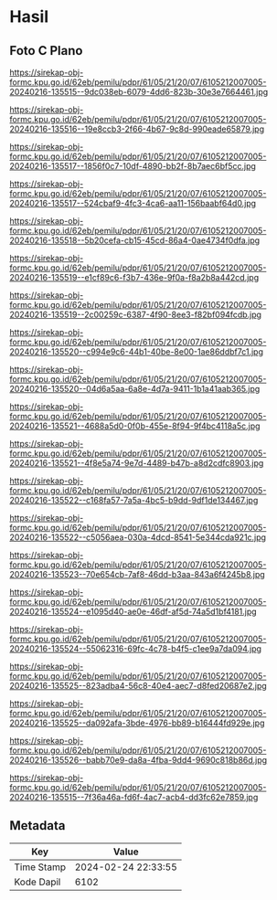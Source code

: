 # Hasil

## Foto C Plano

https://sirekap-obj-formc.kpu.go.id/62eb/pemilu/pdpr/61/05/21/20/07/6105212007005-20240216-135515--9dc038eb-6079-4dd6-823b-30e3e7664461.jpg

https://sirekap-obj-formc.kpu.go.id/62eb/pemilu/pdpr/61/05/21/20/07/6105212007005-20240216-135516--19e8ccb3-2f66-4b67-9c8d-990eade65879.jpg

https://sirekap-obj-formc.kpu.go.id/62eb/pemilu/pdpr/61/05/21/20/07/6105212007005-20240216-135517--1856f0c7-10df-4890-bb2f-8b7aec6bf5cc.jpg

https://sirekap-obj-formc.kpu.go.id/62eb/pemilu/pdpr/61/05/21/20/07/6105212007005-20240216-135517--524cbaf9-4fc3-4ca6-aa11-156baabf64d0.jpg

https://sirekap-obj-formc.kpu.go.id/62eb/pemilu/pdpr/61/05/21/20/07/6105212007005-20240216-135518--5b20cefa-cb15-45cd-86a4-0ae4734f0dfa.jpg

https://sirekap-obj-formc.kpu.go.id/62eb/pemilu/pdpr/61/05/21/20/07/6105212007005-20240216-135519--e1cf89c6-f3b7-436e-9f0a-f8a2b8a442cd.jpg

https://sirekap-obj-formc.kpu.go.id/62eb/pemilu/pdpr/61/05/21/20/07/6105212007005-20240216-135519--2c00259c-6387-4f90-8ee3-f82bf094fcdb.jpg

https://sirekap-obj-formc.kpu.go.id/62eb/pemilu/pdpr/61/05/21/20/07/6105212007005-20240216-135520--c994e9c6-44b1-40be-8e00-1ae86ddbf7c1.jpg

https://sirekap-obj-formc.kpu.go.id/62eb/pemilu/pdpr/61/05/21/20/07/6105212007005-20240216-135520--04d6a5aa-6a8e-4d7a-9411-1b1a41aab365.jpg

https://sirekap-obj-formc.kpu.go.id/62eb/pemilu/pdpr/61/05/21/20/07/6105212007005-20240216-135521--4688a5d0-0f0b-455e-8f94-9f4bc4118a5c.jpg

https://sirekap-obj-formc.kpu.go.id/62eb/pemilu/pdpr/61/05/21/20/07/6105212007005-20240216-135521--4f8e5a74-9e7d-4489-b47b-a8d2cdfc8903.jpg

https://sirekap-obj-formc.kpu.go.id/62eb/pemilu/pdpr/61/05/21/20/07/6105212007005-20240216-135522--c168fa57-7a5a-4bc5-b9dd-9df1de134467.jpg

https://sirekap-obj-formc.kpu.go.id/62eb/pemilu/pdpr/61/05/21/20/07/6105212007005-20240216-135522--c5056aea-030a-4dcd-8541-5e344cda921c.jpg

https://sirekap-obj-formc.kpu.go.id/62eb/pemilu/pdpr/61/05/21/20/07/6105212007005-20240216-135523--70e654cb-7af8-46dd-b3aa-843a6f4245b8.jpg

https://sirekap-obj-formc.kpu.go.id/62eb/pemilu/pdpr/61/05/21/20/07/6105212007005-20240216-135524--e1095d40-ae0e-46df-af5d-74a5d1bf4181.jpg

https://sirekap-obj-formc.kpu.go.id/62eb/pemilu/pdpr/61/05/21/20/07/6105212007005-20240216-135524--55062316-69fc-4c78-b4f5-c1ee9a7da094.jpg

https://sirekap-obj-formc.kpu.go.id/62eb/pemilu/pdpr/61/05/21/20/07/6105212007005-20240216-135525--823adba4-56c8-40e4-aec7-d8fed20687e2.jpg

https://sirekap-obj-formc.kpu.go.id/62eb/pemilu/pdpr/61/05/21/20/07/6105212007005-20240216-135525--da092afa-3bde-4976-bb89-b16444fd929e.jpg

https://sirekap-obj-formc.kpu.go.id/62eb/pemilu/pdpr/61/05/21/20/07/6105212007005-20240216-135526--babb70e9-da8a-4fba-9dd4-9690c818b86d.jpg

https://sirekap-obj-formc.kpu.go.id/62eb/pemilu/pdpr/61/05/21/20/07/6105212007005-20240216-135515--7f36a46a-fd6f-4ac7-acb4-dd3fc62e7859.jpg


## Metadata

| Key        | Value               |
| ---------- | ------------------- |
| Time Stamp | 2024-02-24 22:33:55 |
| Kode Dapil | 6102                |




